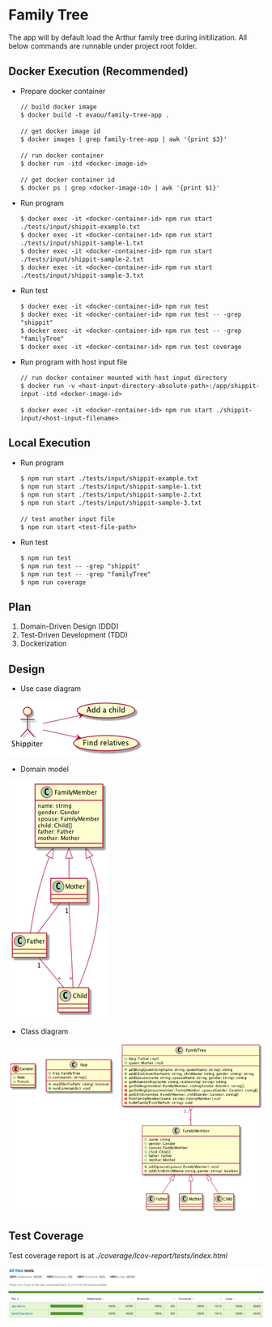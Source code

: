 # Family Tree

The app will by default load the Arthur family tree during initilization. All below commands are runnable under project root folder.
## Docker Execution (Recommended)

- Prepare docker container

    ```
    // build docker image
    $ docker build -t evaou/family-tree-app .

    // get docker image id
    $ docker images | grep family-tree-app | awk '{print $3}'

    // run docker container
    $ docker run -itd <docker-image-id>

    // get docker container id
    $ docker ps | grep <docker-image-id> | awk '{print $1}'
    ```

- Run program

    ```
    $ docker exec -it <docker-container-id> npm run start ./tests/input/shippit-example.txt
    $ docker exec -it <docker-container-id> npm run start ./tests/input/shippit-sample-1.txt
    $ docker exec -it <docker-container-id> npm run start ./tests/input/shippit-sample-2.txt
    $ docker exec -it <docker-container-id> npm run start ./tests/input/shippit-sample-3.txt
    ```

- Run test

    ```
    $ docker exec -it <docker-container-id> npm run test
    $ docker exec -it <docker-container-id> npm run test -- -grep "shippit"
    $ docker exec -it <docker-container-id> npm run test -- -grep "familyTree"
    $ docker exec -it <docker-container-id> npm run test coverage
    ```

- Run program with host input file

    ```
    // run docker container mounted with host input directory
    $ docker run -v <host-input-directory-absolute-path>:/app/shippit-input -itd <docker-image-id>

    $ docker exec -it <docker-container-id> npm run start ./shippit-input/<host-input-filename>
    ```
## Local Execution

- Run program

    ```
    $ npm run start ./tests/input/shippit-example.txt
    $ npm run start ./tests/input/shippit-sample-1.txt
    $ npm run start ./tests/input/shippit-sample-2.txt
    $ npm run start ./tests/input/shippit-sample-3.txt

    // test another input file
    $ npm run start <test-file-path>
    ```

- Run test

    ```
    $ npm run test
    $ npm run test -- -grep "shippit"
    $ npm run test -- -grep "familyTree"
    $ npm run coverage
    ```

## Plan

1. Domain-Driven Design (DDD)
2. Test-Driven Development (TDD)
3. Dockerization

## Design

- Use case diagram

![](res/use-case-diagram.png)

- Domain model

![](res/domain-model.png)

- Class diagram

![](res/class-diagram.png)

## Test Coverage
Test coverage report is at _./coverage/lcov-report/tests/index.html_

![](res/test-coverage.png)